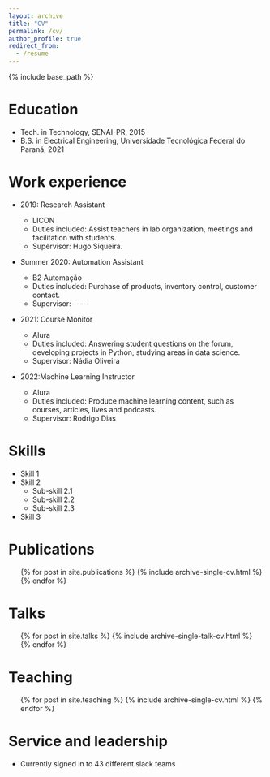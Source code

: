 ```yaml
---
layout: archive
title: "CV"
permalink: /cv/
author_profile: true
redirect_from:
  - /resume
---
```


{% include base_path %}

Education
======
* Tech. in Technology, SENAI-PR, 2015
* B.S. in Electrical Engineering, Universidade Tecnológica Federal do Paraná, 2021


Work experience
======

* 2019: Research Assistant
  * LICON
  * Duties included: Assist teachers in lab organization, meetings and facilitation with students.
  * Supervisor: Hugo Siqueira.

* Summer 2020: Automation Assistant 
  * B2 Automação
  * Duties included: Purchase of products, inventory control, customer contact.
  * Supervisor: -----

* 2021: Course Monitor
  * Alura
  * Duties included: Answering student questions on the forum, developing projects in Python, studying areas in data science.
  * Supervisor: Nádia Oliveira

* 2022:Machine Learning Instructor 
  * Alura
  * Duties included: Produce machine learning content, such as courses, articles, lives and podcasts.
  * Supervisor: Rodrigo Dias
  
Skills
======
* Skill 1
* Skill 2
  * Sub-skill 2.1
  * Sub-skill 2.2
  * Sub-skill 2.3
* Skill 3

Publications
======
  <ul>{% for post in site.publications %}
    {% include archive-single-cv.html %}
  {% endfor %}</ul>
  
Talks
======
  <ul>{% for post in site.talks %}
    {% include archive-single-talk-cv.html %}
  {% endfor %}</ul>
  
Teaching
======
  <ul>{% for post in site.teaching %}
    {% include archive-single-cv.html %}
  {% endfor %}</ul>
  
Service and leadership
======
* Currently signed in to 43 different slack teams
